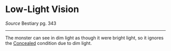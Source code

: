 # Low-Light Vision
*Source* Bestiary pg. 343

---
The monster can see in dim light as though it were bright light, so it ignores the [Concealed](../../Conditions/Concealed.md) condition due to dim light.